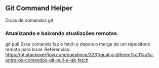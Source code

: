 ## Git Command Helper

Dicas de comandos git

### Atualizando e baixando atualizções remotas.
git pull
Esse comando faz o fetch e depois o merge de um repositorio remoto para local.
Referencias: https://pt.stackoverflow.com/questions/3231/qual-a-diferen%c3%a7a-entre-os-comandos-git-pull-e-git-fetch

